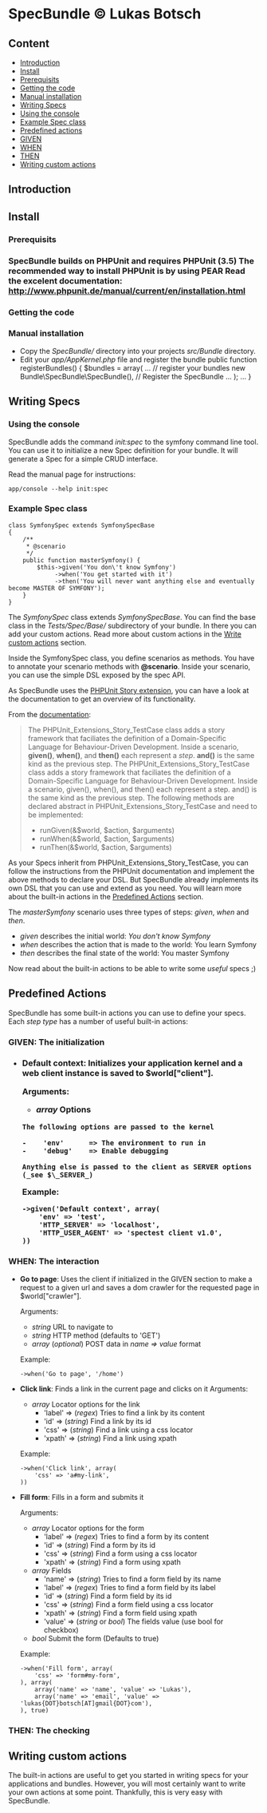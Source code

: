 
SpecBundle &copy; Lukas Botsch
==============================

<h2>Content</h2>

*  [Introduction](#introduction)
*  [Install](#install)
  *  [Prerequisits](#prerequisits)
  *  [Getting the code](#getting-the-code)
  *  [Manual installation](#manual-installation)
*  [Writing Specs](#writing-specs)
  *  [Using the console](#using-the-console)
  *  [Example Spec class](#example-spec-class)
*  [Predefined actions](#predefined-actions)
  *  [GIVEN](#predefined-given)
  *  [WHEN](#predefined-when)
  *  [THEN](#predefined-then)
*  [Writing custom actions](#writing-custom-actions)


<h2 id="introduction">Introduction</h2>



<h2 id="install">Install</h2>

<h3 id="prerequisits">Prerequisits<h3>

SpecBundle builds on PHPUnit and requires PHPUnit (3.5)
The recommended way to install PHPUnit is by using PEAR
Read the excelent documentation:
<http://www.phpunit.de/manual/current/en/installation.html>

<h3 id="getting-the-code">Getting the code</h3>


<h3 id="manual-installation">Manual installation</h3>

*   Copy the *SpecBundle/* directory into your projects *src/Bundle*
    directory.
*   Edit your *app/AppKernel.php* file and register the bundle
        public function registerBundles()
        {
            $bundles = array(
                ...
                // register your bundles
                new Bundle\SpecBundle\SpecBundle(), // Register the SpecBundle
                ...
            );
            ...
        }

<h2 id="writing-specs">Writing Specs</h2>

<h3 id="using-the-console">Using the console</h3>

SpecBundle adds the command *init:spec* to the symfony command line tool.
You can use it to initialize a new Spec definition for your bundle. It will
generate a Spec for a simple CRUD interface.

Read the manual page for instructions:

    app/console --help init:spec


<h3 id="example-spec-class">Example Spec class</h3>

    class SymfonySpec extends SymfonySpecBase
    {
        /**
         * @scenario
         */
        public function masterSymfony() {
            $this->given('You don\'t know Symfony')
                 ->when('You get started with it')
                 ->then('You will never want anything else and eventually become MASTER OF SYMFONY');
        }
    }


The *SymfonySpec* class extends *SymfonySpecBase*. You can find the base class in the *Tests/Spec/Base/*
subdirectory of your bundle. In there you can add your custom actions. Read more about custom
actions in the [Write custom actions](#write-custom-actions) section.

Inside the SymfonySpec class, you define scenarios as methods. You have to annotate your scenario
methods with **@scenario**. Inside your scenario, you can use the simple DSL exposed by the spec
API.

As SpecBundle uses the [PHPUnit Story extension][], you can have a look at the documentation to get
an overview of its functionality.

  [PHPUnit Story extension]: <http://www.phpunit.de/manual/current/en/behaviour-driven-development.html> "PHPUnit documentation"

From the [documentation][PHPUnit Story extension]:

> The PHPUnit_Extensions_Story_TestCase class adds a story framework that faciliates the definition of a Domain-Specific Language
> for Behaviour-Driven Development.
> Inside a scenario, **given()**, **when()**, and **then()** each represent a *step*. **and()** is the same kind as the previous step.
> The PHPUnit_Extensions_Story_TestCase class adds a story framework that faciliates the definition of a Domain-Specific Language
> for Behaviour-Driven Development. Inside a scenario, given(), when(), and then() each represent a step. and() is the same kind as the previous step. The following methods are declared abstract in PHPUnit_Extensions_Story_TestCase and need to be implemented:
>
>   *  runGiven(&$world, $action, $arguments)
>   *  runWhen(&$world, $action, $arguments)
>   *  runThen(&$world, $action, $arguments)
 
As your Specs inherit from PHPUnit_Extensions_Story_TestCase, you can follow the instructions from the PHPUnit documentation and
implement the above methods to declare your DSL. But SpecBundle already implements its own DSL that you can use and extend
as you need. You will learn more about the built-in actions in the [Predefined Actions](#predefined-actions) section. 

The *masterSymfony* scenario uses three types of steps: *given*, *when* and *then*.
 *  _given_ describes the initial world: *You don't know Symfony*
 *  _when_ describes the action that is made to the world: You learn Symfony
 *  _then_ describes the final state of the world: You master Symfony

Now read about the built-in actions to be able to write some *useful* specs ;)

<h2 id="predefined-actions">Predefined Actions</h2>

SpecBundle has some built-in actions you can use to define your specs. Each *step type* has a number of useful built-in actions:

<h3 id="predefined-given">GIVEN: The initialization<h3>

 *    __Default context__:
      Initializes your application kernel and a web client instance
      is saved to $world["client"].
      
      Arguments:
      
      -    _array_ Options
      
          The following options are passed to the kernel
          
          -    'env'      => The environment to run in
          -    'debug'    => Enable debugging
          
          Anything else is passed to the client as SERVER options (_see $\_SERVER_)
      
      Example:
      
          ->given('Default context', array(
              'env' => 'test',
              'HTTP_SERVER' => 'localhost',
              'HTTP_USER_AGENT' => 'spectest client v1.0',
          ))


<h3 id="predefined-when">WHEN: The interaction</h3>

 *    __Go to page__:
      Uses the client if initialized in the GIVEN section to make
      a request to a given url and saves a dom crawler for the requested
      page in $world["crawler"].
      
      Arguments:
      
      -  _string_ URL to navigate to
      -  _string_ HTTP method (defaults to 'GET')
      -  _array_ (_optional_) POST data in *name => value* format
      
      Example:
      
          ->when('Go to page', '/home')

 *    __Click link__:
      Finds a link in the current page and clicks on it
      Arguments:
      
      -  _array_ Locator options for the link
         -  'label'    => (_regex_) Tries to find a link by its content
         -  'id'       => (_string_) Find a link by its id
         -  'css'      => (_string_) Find a link using a css locator
         -  'xpath'    => (_string_) Find a link using xpath
      
      Example:
      
          ->when('Click link', array(
              'css' => 'a#my-link',
          ))

 *    __Fill form__:
      Fills in a form and submits it
      
      Arguments:
      
      -  _array_ Locator options for the form
         -  'label'    => (_regex_) Tries to find a form by its content
         -  'id'       => (_string_) Find a form by its id
         -  'css'      => (_string_) Find a form using a css locator
         -  'xpath'    => (_string_) Find a form using xpath
      -  _array_ Fields
         -  'name'     => (_string_) Tries to find a form field by its name
         -  'label'    => (_regex_) Tries to find a form field by its label
         -  'id'       => (_string_) Find a form field by its id
         -  'css'      => (_string_) Find a form field using a css locator
         -  'xpath'    => (_string_) Find a form field using xpath
         -  'value'    => (_string_ or _bool_) The fields value (use bool for checkbox)
      -  _bool_ Submit the form (Defaults to true)
      
      Example:
          
          ->when('Fill form', array(
              'css' => 'form#my-form',
          ), array(
              array('name' => 'name', 'value' => 'Lukas'),
              array('name' => 'email', 'value' => 'lukas{DOT}botsch[AT]gmail{DOT}com'),
          ), true)
      
<h3 id="predefined-then">THEN: The checking</h3>



<h2 id="writing-custom-actions">Writing custom actions</h2>

The built-in actions are useful to get you started in writing specs for your applications and bundles. However, you will
most certainly want to write your own actions at some point. Thankfully, this is very easy with SpecBundle.

